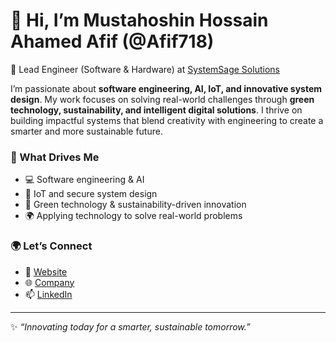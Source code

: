 # 👋 Hi, I’m Mustahoshin Hossain Ahamed Afif (@Afif718)

🔧 Lead Engineer (Software & Hardware) at [SystemSage Solutions](https://systemsage.tech)  

I’m passionate about **software engineering, AI, IoT, and innovative system design**. My work focuses on solving real-world challenges through **green technology, sustainability, and intelligent digital solutions**. I thrive on building impactful systems that blend creativity with engineering to create a smarter and more sustainable future.  

### 🔬 What Drives Me
- 💻 Software engineering & AI  
- 📡 IoT and secure system design  
- 🌱 Green technology & sustainability-driven innovation  
- 🌍 Applying technology to solve real-world problems  

### 🌍 Let’s Connect
- 💼 [Website](https://afif.systemsage.tech)  
- 🌐 [Company](https://systemsage.tech)  
- 📫 [LinkedIn](https://linkedin.com/in/mha-afif)  

---
✨ *“Innovating today for a smarter, sustainable tomorrow.”*
